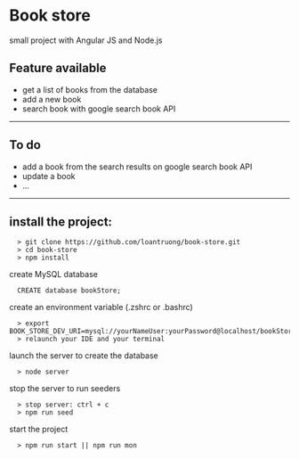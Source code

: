 # Book store

small project with Angular JS and Node.js

## Feature available
* get a list of books from the database
* add a new book
* search book with google search book API

___
## To do
* add a book from the search results on google search book API
* update a book
* ...
___

## install the project: 
```
  > git clone https://github.com/loantruong/book-store.git
  > cd book-store
  > npm install
```
create MySQL database
```
  CREATE database bookStore;
```
create an environment variable (.zshrc or .bashrc)
```
  > export BOOK_STORE_DEV_URI=mysql://yourNameUser:yourPassword@localhost/bookStore
  > relaunch your IDE and your terminal
```
launch the server to create the database
```
  > node server
```
stop the server to run seeders
```
  > stop server: ctrl + c
  > npm run seed
```
start the project
```
  > npm run start || npm run mon
```